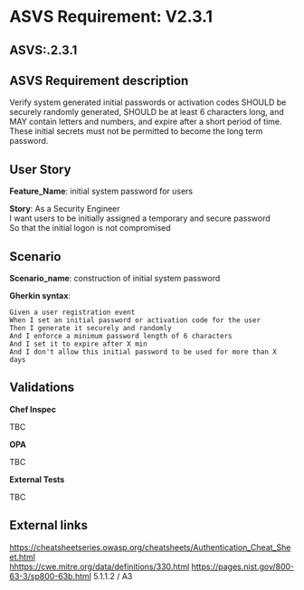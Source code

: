 # ASVS Requirement: V2.3.1

## ASVS:.2.3.1

## ASVS Requirement description

Verify system generated initial passwords or activation codes SHOULD be securely randomly generated, SHOULD be at least 6 characters long, and MAY contain letters and numbers, and expire after a short period of time. These initial secrets must not be permitted to become the long term password.

## User Story

**Feature_Name**: initial system password for users

**Story**:
As a Security Engineer\
I want users to be initially assigned a temporary and secure password\
So that the initial logon is not compromised

## Scenario

**Scenario_name**: construction of initial system password

**Gherkin syntax**:

```gherkin
Given a user registration event
When I set an initial password or activation code for the user
Then I generate it securely and randomly
And I enforce a minimum password length of 6 characters
And I set it to expire after X min
And I don't allow this initial password to be used for more than X days

```


## Validations

**Chef Inspec**

TBC

**OPA**

TBC

**External Tests**

TBC

## External links

<https://cheatsheetseries.owasp.org/cheatsheets/Authentication_Cheat_Sheet.html> \
<hhttps://cwe.mitre.org/data/definitions/330.html>
<https://pages.nist.gov/800-63-3/sp800-63b.html> 5.1.1.2 / A3

